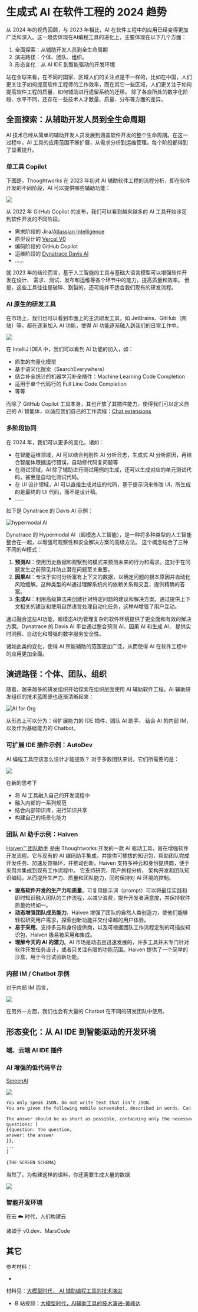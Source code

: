 # 生成式 AI 在软件工程的 2024 趋势

从 2024 年的视角回顾，与 2023 年相比，AI 在软件工程中的应用已经变得更加广泛和深入。这一趋势体现在AI编程工具的进化上，主要体现在以下几个方面：

1. 全面探索：从辅助开发人员到全生命周期
2. 演进路径：个体、团队、组织。
3. 形态变化：从 AI IDE 到智能驱动的开发环境

站在全球来看，在不同的国家、区域人们的关注点是不一样的，比如在中国，人们更关注于如何提高软件工程师的工作效率，而在其它一些区域，人们更关注于如何
提高软件工程的质量、如何辅助进行遗留系统的迁移。 除了各自所处的数字化阶段、水平不同，还存在一些技术人才数量、质量、分布等方面的差异。

## 全面探索：从辅助开发人员到全生命周期

AI 技术已经从简单的辅助开发人员发展到涵盖软件开发的整个生命周期。在这一过程中，AI 工具的应用范围不断扩展，从需求分析到运维管理，每个阶段都得到了显著提升。

### 单工具 Copilot

下图是，Thoughtworks 在 2023 年初对 AI 辅助软件工程的流程分析，即在软件开发的不同阶段，AI 可以提供哪些辅助功能：

![](images/aise-devops-processes.png)

从 2022 年 GitHub Copilot 的发布，我们可以看到越来越多的 AI 工具开始涉足到软件开发的不同阶段。

- 需求阶段的 Jira/[Atlassian Intelligence](https://www.atlassian.com/platform/artificial-intelligence)
- 原型设计的 [Vercel V0](https://v0.dev/)
- 编码阶段的 GitHub Copilot
- 运维阶段的 [Dynatrace Davis AI](https://www.dynatrace.com/platform/artificial-intelligence/)
- ……

就 2023 年的结论而言，基于人工智能的工具与基础大语言模型可以增强软件开发在设计、 需求、测试、发布和运维等各个环节中的能力，提高质量和效率。
但是，这些工具往往是破碎、割裂的，还可能并不适合我们现有的研发流程。

### AI 原生的研发工具

在市场上，我们也可以看到市面上的主流研发工具，如 JetBrains、GitHub（网站）等，都在逐渐加入 AI 功能，使得 AI 功能逐渐融入到我们的日常工作中。

![](images/ai-native-rd-tool.png)

在 IntelliJ IDEA 中，我们可以看到 AI 功能的加入，如：

- 原生的向量化模型
- 基于语义化搜索（SearchEverywhere）
- 结合补全统计的机器学习补全插件：Machine Learning Code Completion
- 适用于单个代码行的 Full Line Code Completion
- 等等

而除了 GitHub Copilot 工具本身，其也开放了其插件能力，使得我们可以定义自己的 AI
智能体，以适应我们自己的工作流程：[Chat extensions](https://code.visualstudio.com/api/extension-guides/chat)

### 多阶段协同

在 2024 年，我们可以更多的变化，诸如：

- 在智能运维领域，AI 可以结合判别性 AI 分析日志，生成式 AI 分析原因，再结合智能体跟据运行错误，自动修代码复问题等
- 在测试领域，AI 除了辅助进行测试用例的生成，还可以生成对应的单元测试代码，甚至是自动化测试代码。
- 在 UI 设计领域，AI 可以直接生成对应的代码，基于提示词来修改 UI，所生成的是最终的 UI 代码，而不是设计稿。
- ……

如下是 Dynatrace 的 Davis AI 示例：

![hypermodal AI](images/davis-chart.png)

Dynatrace 的 Hypermodal AI（超模态人工智能），是一种将多种类型的人工智能整合在一起，以增强可观察性和安全解决方案的高级方法。
这个概念结合了三种不同的AI模式：

1. **预测AI**：使用历史数据和观察到的模式来预测未来的行为和需求。这对于在问题发生之前预见并防止潜在问题至关重要。
2. **因果AI**：专注于实时分析富有上下文的数据，以确定问题的根本原因并自动化风险缓解。这种类型的AI通过理解系统内的依赖关系和交互，提供精确的答案。
3. **生成AI**：利用高级算法来创建针对特定问题的建议和解决方案。通过提供上下文相关的建议和使用自然语言处理自动化任务，这种AI增强了用户互动。

通过融合这些AI功能，超模态AI为管理复杂的软件环境提供了更全面和有效的解决方案。Dynatrace 的 Davis AI 平台通过整合预测 AI、因果
AI 和生成 AI，
提供实时洞察、自动化和增强的数字服务安全性。

诸如此类的变化，使得 AI 所能辅助的范围更加广泛，从而使得 AI 在软件工程中的应用更加全面。

## 演进路径：个体、团队、组织

随着，越来越多的研发组织开始探索在组织层面使用 AI 辅助软件工程。AI 辅助研发组织的技术蓝图便也逐渐清晰起来：

![AI for Org](images/ai-for-org.png)

从形态上可以分为：带扩展能力的 IDE 插件、团队 AI 助手、 结合 AI 的内部 IM，以及作为基础能力的 Chatbot。

### 可扩展 IDE 插件示例：AutoDev

AI 编程工具应该怎么设计才能提效？ 对于多数团队来说，它们所需要的是：

![](images/autodev-landscape.png)

在新的思考下 

- 将 AI 工具融入自己的开发流程中
- 融入内部的一系列规范
- 结合内部知识库，进行知识共享
- 构建自己的场景化能力

### 团队 AI 助手示例：Haiven

[Haiven™ 团队助手](https://github.com/tw-haiven/haiven) 是由 Thoughtworks 开发的一款 AI 驱动工具，旨在增强软件开发流程。它与现有的
AI 编码助手集成，并提供可插拔的知识包，帮助团队完成开发任务、加速反馈循环，并推动创新。Haiven 支持多种云和身份提供商，便于采用并集成到现有工作流程中。
它支持研究、用户旅程分析、 架构开发和团队知识编码，从而提升生产力、质量和团队能力，同时保持对 AI 环境的控制。

- **提高软件开发的生产力和质量**。可复用提示词（prompt）可以将最佳实践和即时知识融入团队的工作流程，以减少浪费，提升开发者满意度，并保持软件质量始终如一。
- **动态增强团队成员能力**。Haiven 增强了团队的自然人类创造力，使他们能够轻松研究用户需求，探索创新功能并交付卓越的用户体验。
- **易于采用**。支持多云和身份提供商，以及可根据团队工作流程定制的可插拔知识包，Haiven 极易被采用和集成。
- **理解今天的 AI 的潜力**。AI 市场是动态且迅速发展的，许多工具并未专门针对软件开发任务设计，或者只关注有限的功能范围。Haiven
  提供了一个简单的沙盒，用于今日试验新功能。

### 内部 IM / Chatbot 示例

对于内部 IM 而言，

![](images/teams-copilot.png)

在另外一方面，我们也会有大量的 Chatbot 在不同的研发团队中使用。

## 形态变化：从 AI IDE 到智能驱动的开发环境

### 端、云端 AI IDE 插件

### AI 增强的低代码平台

[ScreenAI](https://research.google/blog/screenai-a-visual-language-model-for-ui-and-visually-situated-language-understanding/)

![](images/screen-ai-schema.png)

```markdown
You only speak JSON. Do not write text that isn’t JSON.
You are given the following mobile screenshot, described in words. Can you generate 5 questions regarding the content of the screenshot as well as the corresponding short answers to them?

The answer should be as short as possible, containing only the necessary information. Your answer should be structured as follows:
questions: [
{{question: the question,
answer: the answer
}},
...
]

{THE SCREEN SCHEMA}
```

当然了，为构建这样的语料，你还需要生成大量的数据

![](images/ocr-screen-ai.png)

### 智能开发环境

在云 ☁️ 时代，人们构建云

诸如于 v0.dev、MarsCode

## 其它

参考材料：

-

材料见：[大模型时代， AI 辅助编程工具的技术演进](https://github.com/unit-mesh/conf/blob/master/%E5%A4%A7%E6%A8%A1%E5%9E%8B%E6%97%B6%E4%BB%A3%EF%BC%8C%20AI%20%E8%BE%85%E5%8A%A9%E7%BC%96%E7%A8%8B%E5%B7%A5%E5%85%B7%E7%9A%84%E6%8A%80%E6%9C%AF%E6%BC%94%E8%BF%9B.pdf)

- B 站视频：[大模型时代，AI辅助工具的技术演进-黄峰达](https://www.bilibili.com/video/BV1HJ4m1p7Dp/)

